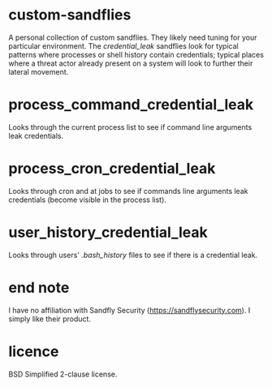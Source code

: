 # custom-sandflies
A personal collection of custom sandflies. They likely need tuning for your particular environment. The _credential_leak_ sandflies look for typical patterns where processes or shell history contain credentials; typical places where a threat actor already present on a system will look to further their lateral movement.
# process_command_credential_leak
Looks through the current process list to see if command line arguments leak credentials.
# process_cron_credential_leak
Looks through cron and at jobs to see if commands line arguments leak credentials (become visible in the process list).
# user_history_credential_leak
Looks through users' _.bash_history_ files to see if there is a credential leak.
# end note
I have no affiliation with Sandfly Security (https://sandflysecurity.com). I simply like their product.
# licence
BSD Simplified 2-clause license.
